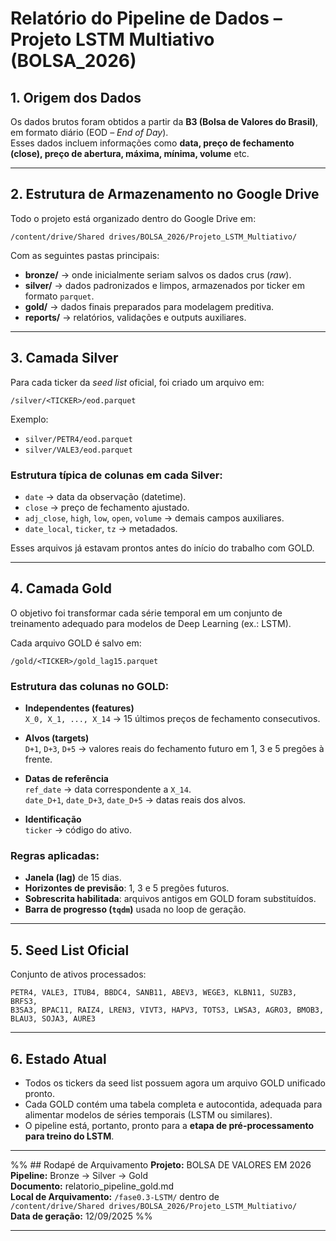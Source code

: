 # Relatório do Pipeline de Dados – Projeto LSTM Multiativo (BOLSA_2026)

## 1. Origem dos Dados
Os dados brutos foram obtidos a partir da **B3 (Bolsa de Valores do Brasil)**, em formato diário (EOD – *End of Day*).  
Esses dados incluem informações como **data, preço de fechamento (close), preço de abertura, máxima, mínima, volume** etc.  

---

## 2. Estrutura de Armazenamento no Google Drive
Todo o projeto está organizado dentro do Google Drive em:

```
/content/drive/Shared drives/BOLSA_2026/Projeto_LSTM_Multiativo/
```

Com as seguintes pastas principais:

- **bronze/** → onde inicialmente seriam salvos os dados crus (*raw*).  
- **silver/** → dados padronizados e limpos, armazenados por ticker em formato `parquet`.  
- **gold/** → dados finais preparados para modelagem preditiva.  
- **reports/** → relatórios, validações e outputs auxiliares.

---

## 3. Camada Silver
Para cada ticker da *seed list* oficial, foi criado um arquivo em:

```
/silver/<TICKER>/eod.parquet
```

Exemplo:  
- `silver/PETR4/eod.parquet`  
- `silver/VALE3/eod.parquet`

### Estrutura típica de colunas em cada Silver:
- `date` → data da observação (datetime).  
- `close` → preço de fechamento ajustado.  
- `adj_close`, `high`, `low`, `open`, `volume` → demais campos auxiliares.  
- `date_local`, `ticker`, `tz` → metadados.

Esses arquivos já estavam prontos antes do início do trabalho com GOLD.

---

## 4. Camada Gold
O objetivo foi transformar cada série temporal em um conjunto de treinamento adequado para modelos de Deep Learning (ex.: LSTM).

Cada arquivo GOLD é salvo em:

```
/gold/<TICKER>/gold_lag15.parquet
```

### Estrutura das colunas no GOLD:
- **Independentes (features)**  
  `X_0, X_1, ..., X_14` → 15 últimos preços de fechamento consecutivos.

- **Alvos (targets)**  
  `D+1`, `D+3`, `D+5` → valores reais do fechamento futuro em 1, 3 e 5 pregões à frente.

- **Datas de referência**  
  `ref_date` → data correspondente a `X_14`.  
  `date_D+1`, `date_D+3`, `date_D+5` → datas reais dos alvos.

- **Identificação**  
  `ticker` → código do ativo.

### Regras aplicadas:
- **Janela (lag)** de 15 dias.  
- **Horizontes de previsão**: 1, 3 e 5 pregões futuros.  
- **Sobrescrita habilitada**: arquivos antigos em GOLD foram substituídos.  
- **Barra de progresso (`tqdm`)** usada no loop de geração.  

---

## 5. Seed List Oficial
Conjunto de ativos processados:

```
PETR4, VALE3, ITUB4, BBDC4, SANB11, ABEV3, WEGE3, KLBN11, SUZB3, BRFS3,
B3SA3, BPAC11, RAIZ4, LREN3, VIVT3, HAPV3, TOTS3, LWSA3, AGRO3, BMOB3,
BLAU3, SOJA3, AURE3
```

---

## 6. Estado Atual
- Todos os tickers da seed list possuem agora um arquivo GOLD unificado pronto.  
- Cada GOLD contém uma tabela completa e autocontida, adequada para alimentar modelos de séries temporais (LSTM ou similares).  
- O pipeline está, portanto, pronto para a **etapa de pré-processamento para treino do LSTM**.

---

%% ## Rodapé de Arquivamento
**Projeto:** BOLSA DE VALORES EM 2026  
**Pipeline:** Bronze → Silver → Gold  
**Documento:** relatorio_pipeline_gold.md  
**Local de Arquivamento:** `/fase0.3-LSTM/` dentro de  
`/content/drive/Shared drives/BOLSA_2026/Projeto_LSTM_Multiativo/`  
**Data de geração:** 12/09/2025  %%


---
